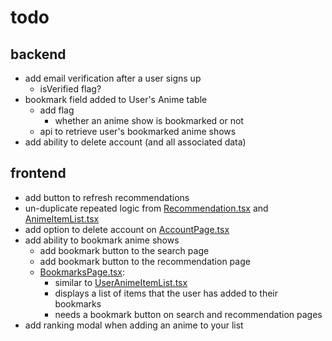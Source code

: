 # todo

## backend

- add email verification after a user signs up
  - isVerified flag?
- bookmark field added to User's Anime table
  - add flag
    - whether an anime show is bookmarked or not
  - api to retrieve user's bookmarked anime shows
- add ability to delete account (and all associated data)

## frontend

- add button to refresh recommendations
- un-duplicate repeated logic from [Recommendation.tsx](frontend/components/Recommendation.tsx) and [AnimeItemList.tsx](frontend/components/common/AnimeItemList.tsx)
- add option to delete account on [AccountPage.tsx](frontend/components/AccountPage.tsx)
- add ability to bookmark anime shows
  - add bookmark button to the search page
  - add bookmark button to the recommendation page
  - [BookmarksPage.tsx](frontend/components/pages/BookmarksPage.tsx):
    - similar to [UserAnimeItemList.tsx](frontend/components/pages/UserAnimeItemList.tsx)
    - displays a list of items that the user has added to their bookmarks
    - needs a bookmark button on search and recommendation pages
- add ranking modal when adding an anime to your list
